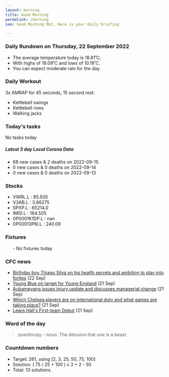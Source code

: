 ```yaml
---
layout: morning
title: Good Morning
permalink: /morning
seo: Good Morning Mat, Here is your daily briefing

---
```


<!-- weather_marker starts -->
### Daily Rundown on Thursday, 22 September 2022

- The average temperature today is 18.81˚C;
- With highs of 19.09˚C and lows of 10.18˚C.
- You can expect moderate rain for the day.

<!-- weather_marker ends -->

### Daily Workout
<!-- workout_marker starts -->
3x AMRAP for 45 seconds, 15 second rest:

- Kettlebell swings
- Kettlebell rows
- Walking jacks

<!-- workout_marker ends -->

### Today's tasks
<!-- task_marker starts -->
No tasks today
<!-- task_marker ends -->

<!-- c19_marker starts -->
##### Latest 3 day Local Corona Data

- 68 new cases & 2 deaths on 2022-09-15
- 0 new cases & 0 deaths on 2022-09-14
- 0 new cases & 0 deaths on 2022-09-13

<!-- c19_marker ends -->

### Stocks

<!-- stocks_marker starts -->

- VWRL.L : 85.935
- V3AB.L : 3.86275
- SPXP.L : 65214.0
- IMID.L : 164.505
- 0P0001K1DP.L : nan
- 0P00013P6I.L : 240.09

<!-- stocks_marker ends -->

### Fixtures

<!-- sports_marker starts -->

<ul>
- No fixtures today</ul>

<!-- sports_marker ends -->

### CFC news

<!-- cfc_marker starts -->
- [Birthday boy Thiago Silva on his health secrets and ambition to play into forties](https://chelseafc.com/en/news/article/birthday-boy-thiago-silva-on-his-health-secrets-and-ambition-to-play-into) (22 Sep)
- [Young Blue on target for Young England](https://chelseafc.com/en/news/article/young-blue-on-target-for-young-england) (21 Sep)
- [Aubameyang issues injury update and discusses managerial change](https://chelseafc.com/en/news/article/aubameyang-issues-injury-update-and-discusses-managerial-change) (21 Sep)
- [Which Chelsea players are on international duty and what games are taking place?](https://chelseafc.com/en/news/article/which-chelsea-players-are-on-international-duty-and-what-games-are-taking) (21 Sep)
- [Lewis Hall's First-team Debut](https://chelseafc.com/en/video/lewis-hall-s-first-team-debut-pycijfre) (21 Sep)

<!-- cfc_marker ends -->

### Word of the day
<!-- word_marker starts -->

 > zoanthropy - noun: The delusion that one is a beast.

<!-- word_marker ends -->

### Countdown numbers
<!-- game_marker starts -->

- Target: 261, using [2, 3, 25, 50, 75, 100]
- Solution: ( 75 / 25 + 100 ) x 3 + 2 - 50
- Total: 13 solutions.

<!-- game_marker ends -->